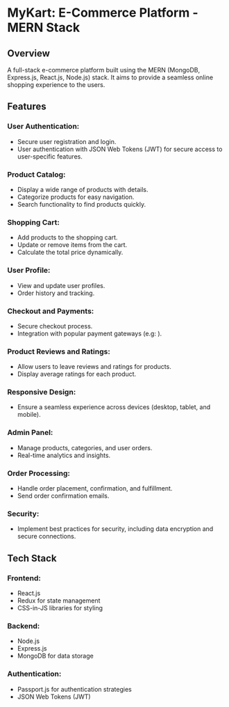 # MyKart: E-Commerce Platform - MERN Stack

## Overview
A full-stack e-commerce platform built using the MERN (MongoDB, Express.js, React.js, Node.js) stack. It aims to provide a seamless online shopping experience to the users.

## Features

### User Authentication:
- Secure user registration and login.
- User authentication with JSON Web Tokens (JWT) for secure access to user-specific features.
  
### Product Catalog:
- Display a wide range of products with details.
- Categorize products for easy navigation.
- Search functionality to find products quickly.

### Shopping Cart:
- Add products to the shopping cart.
- Update or remove items from the cart.
- Calculate the total price dynamically.
  
### User Profile:
- View and update user profiles.
- Order history and tracking.

### Checkout and Payments:
- Secure checkout process.
- Integration with popular payment gateways (e.g: ).

### Product Reviews and Ratings:
- Allow users to leave reviews and ratings for products.
- Display average ratings for each product.

### Responsive Design:
- Ensure a seamless experience across devices (desktop, tablet, and mobile).

### Admin Panel:
- Manage products, categories, and user orders.
- Real-time analytics and insights.

### Order Processing:
- Handle order placement, confirmation, and fulfillment.
- Send order confirmation emails.

### Security:
- Implement best practices for security, including data encryption and secure connections.



## Tech Stack

### Frontend:
- React.js
- Redux for state management
- CSS-in-JS libraries for styling

### Backend:
- Node.js
- Express.js
- MongoDB for data storage

### Authentication:
- Passport.js for authentication strategies
- JSON Web Tokens (JWT)
